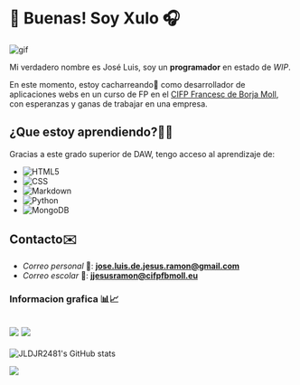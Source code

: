 # 👋 Buenas! Soy Xulo 🎧

![gif](https://i.pinimg.com/originals/e4/26/70/e426702edf874b181aced1e2fa5c6cde.gif)

Mi verdadero nombre es José Luis, soy un **programador** en estado de 
_WIP_.

En este momento, estoy cacharreando🧰 como desarrollador de aplicaciones webs en un curso
de FP en el [CIFP Francesc de Borja Moll](https://www.cifpfbmoll.eu/), con esperanzas y ganas de trabajar
en una empresa.

## ¿Que estoy aprendiendo?🧑‍🎓
Gracias a este grado superior de DAW, tengo acceso al aprendizaje de:

- ![HTML5](https://img.shields.io/badge/HTML5-E34F26?style=for-the-badge&logo=html5&logoColor=white)
- ![CSS](https://img.shields.io/badge/CSS3-1572B6?style=for-the-badge&logo=css3&logoColor=white)
- ![Markdown](https://img.shields.io/badge/Markdown-000000?style=for-the-badge&logo=markdown&logoColor=white)
- ![Python](https://img.shields.io/badge/Python-FFD43B?style=for-the-badge&logo=python&logoColor=blue)
- ![MongoDB](https://img.shields.io/badge/MongoDB-4EA94B?style=for-the-badge&logo=mongodb&logoColor=white)

## Contacto✉️

- _Correo personal_ 🤵: **jose.luis.de.jesus.ramon@gmail.com**
- _Correo escolar_ 💼: **jjesusramon@cifpfbmoll.eu**

### Informacion grafica 📊📈
![](https://gpvc.arturio.dev/JLDJR2481)
![](https://www.codewars.com/users/JLDJR2481/badges/small)
---
![JLDJR2481's GitHub stats](https://github-readme-stats.vercel.app/api?username=JLDJR2481&show_icons=true&theme=radical)

![](https://github-readme-stats.vercel.app/api/top-langs/?username=jldjr2481&layout=compact)





